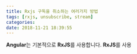```yaml
---
title: Rxjs 구독을 취소하는 여러가지 방법
tags: [rxjs, unsubscribe, stream]
categories:
date: 2018-11-21 18:39:55
---
```


**Angular**는 기본적으로 **RxJS**를 사용합니다.
**RxJS**를 사용


<!--stackedit_data:
eyJoaXN0b3J5IjpbLTE3MzM5NjA3MF19
-->